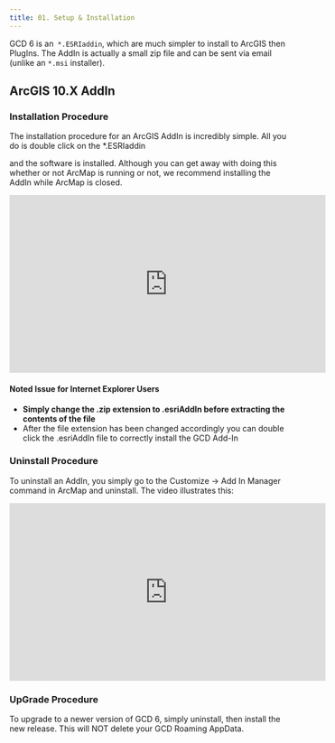 ```yaml
---
title: 01. Setup & Installation
---
```


GCD 6 is an` *.ESRIaddin`, which are much simpler to install to ArcGIS then PlugIns. The AddIn is actually a small zip file and can be sent via email (unlike an `*.msi` installer). 

## ArcGIS 10.X AddIn

### Installation Procedure

The installation procedure for an ArcGIS AddIn is incredibly simple. All you do is double click on the *.ESRIaddin

and the software is installed. Although you can get away with doing this whether or not ArcMap is running or not, we recommend installing the AddIn while ArcMap is closed. 

<iframe width="560" height="315" src="https://www.youtube.com/embed/JgeasH0Mcio" frameborder="0" gesture="media" allow="encrypted-media" allowfullscreen></iframe>

#### Noted Issue for Internet Explorer Users

- **Simply change the .zip extension to .esriAddIn before extracting the contents of the file**
- After the file extension has been changed accordingly you can double click the .esriAddIn file to correctly install the GCD Add-In

### Uninstall Procedure

To uninstall an AddIn, you simply go to the Customize -> Add In Manager command in ArcMap and uninstall. The video illustrates this:

<iframe width="560" height="315" src="https://www.youtube.com/embed/fcnfqvdQ5PU" frameborder="0" gesture="media" allow="encrypted-media" allowfullscreen></iframe>

### UpGrade Procedure

To upgrade to a newer version of GCD 6, simply uninstall, then install the new release. This will NOT delete your GCD Roaming AppData. 

